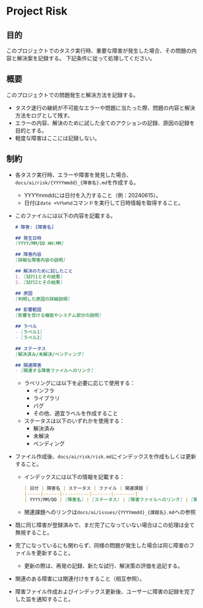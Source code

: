 # Project Risk

## 目的

このプロジェクトでのタスク実行時、重要な障害が発生した場合、その問題の内容と解決案を記録する。
下記条件に従って処理してください。

## 概要

このプロジェクトでの問題発生と解決方法を記録する。

- タスク遂行の継続が不可能なエラーや問題に当たった際、問題の内容と解決方法をログとして残す。
- エラーの内容、解決のために試した全てのアクションの記録、原因の記録を目的とする。
- 軽度な障害はここには記録しない。

## 制約

- 各タスク実行時、エラーや障害を発見した場合、`docs/ai/risk/{YYYYmmdd}_{障害名}.md`を作成する。
  - YYYYmmddには日付を入力すること（例：20240615）。
  - 日付は`date +%Y%m%d`コマンドを実行して日時情報を取得すること。
- このファイルには以下の内容を記載する。
  ```markdown
  # 障害: [障害名]
  
  ## 発生日時
  [YYYY/MM/DD HH:MM]
  
  ## 障害内容
  [詳細な障害内容の説明]
  
  ## 解決のために試したこと
  1. [試行1とその結果]
  2. [試行2とその結果]
  
  ## 原因
  [判明した原因の詳細説明]
  
  ## 影響範囲
  [影響を受ける機能やシステム部分の説明]
  
  ## ラベル
  - [ラベル1]
  - [ラベル2]
  
  ## ステータス
  [解決済み/未解決/ペンディング]
  
  ## 関連障害
  - [関連する障害ファイルへのリンク]
  ```
  
  - ラベリングには以下を必要に応じて使用する：
    - インフラ
    - ライブラリ
    - バグ
    - その他、適宜ラベルを作成すること
  - ステータスは以下のいずれかを使用する：
    - 解決済み
    - 未解決
    - ペンディング

- ファイル作成後、`docs/ai/risk/risk.md`にインデックスを作成もしくは更新すること。
  - インデックスには以下の情報を記載する：
    ```markdown
    | 日付 | 障害名 | ステータス | ファイル | 関連課題 |
    |-----|------|----------|-------|--------|
    | YYYY/MM/DD | [障害名] | [ステータス] | [障害ファイルへのリンク] | [関連課題ファイルへのリンク] |
    ```
  - 関連課題へのリンクは`docs/ai/issues/{YYYYmmdd}_{課題名}.md`への参照

- 既に同じ障害が登録済みで、まだ完了になっていない場合はこの処理は全て無視すること。
- 完了になっているにも関わらず、同様の問題が発生した場合は同じ障害のファイルを更新すること。
  - 更新の際は、再発の記録、新たな試行、解決策の評価を追記する。
- 関連のある障害には関連付けをすること（相互参照）。
- 障害ファイル作成およびインデックス更新後、ユーザーに障害の記録を完了した旨を通知すること。
